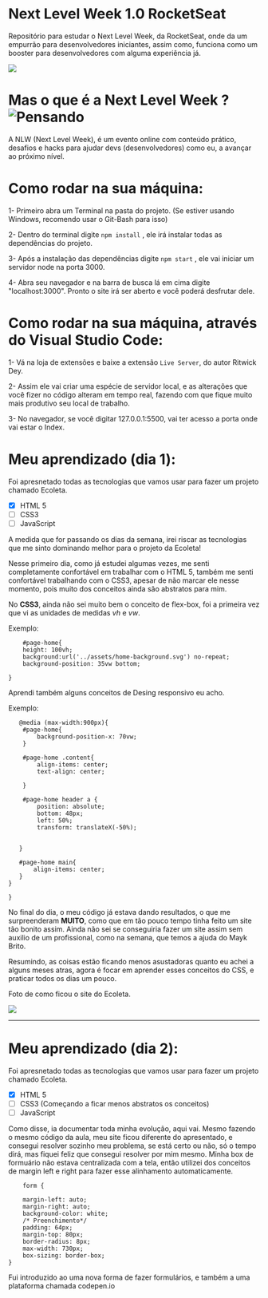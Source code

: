 # Next Level Week 1.0 RocketSeat
 Repositório para estudar o Next Level Week, da RocketSeat, onde da um empurrão para desenvolvedores iniciantes, assim como, funciona como um booster para desenvolvedores com alguma experiência já. 



![](https://blog.rocketseat.com.br/content/images/2020/06/ecoleta.png)



# Mas o que é a Next Level Week ? ![Pensando](https://pngimage.net/wp-content/uploads/2018/06/think-emoji-png-6.png)

A NLW (Next Level Week), é um evento online com conteúdo prático, desafios e hacks para ajudar devs (desenvolvedores) como eu, a avançar ao próximo nível.




# Como rodar na sua máquina:

1- Primeiro abra um Terminal na pasta do projeto. (Se estiver usando Windows, recomendo usar o Git-Bash para isso)

2- Dentro do terminal digite ```npm install``` , ele irá instalar todas as dependências do projeto.

3- Após a instalação das dependências digite ```npm start``` , ele vai iniciar um servidor node na porta 3000.

4- Abra seu navegador e na barra de busca lá em cima digite "localhost:3000". Pronto o site irá ser aberto e você poderá desfrutar dele.

# Como rodar na sua máquina, através do Visual Studio Code:

1- Vá na loja de extensões e baixe a extensão ```Live Server```, do autor Ritwick Dey.

2- Assim ele vai criar uma espécie de servidor local, e as alterações que você fizer no código alteram em tempo real, fazendo com que fique muito mais produtivo seu local de trabalho.

3- No navegador, se você digitar 127.0.0.1:5500, vai ter acesso a porta onde vai estar o Index.


# Meu aprendizado (dia 1):

Foi apresnetado todas as tecnologias que vamos usar para fazer um projeto chamado Ecoleta. 

- [x] HTML 5
- [ ] CSS3
- [ ] JavaScript 

A medida que for passando os dias da semana, irei riscar as tecnologias que me sinto dominando melhor para o projeto da Ecoleta!

Nesse primeiro dia, como já estudei algumas vezes, me senti completamente confortável em trabalhar com o HTML 5, também me senti confortável trabalhando com o CSS3, apesar de não marcar ele nesse momento, pois muito dos conceitos ainda são abstratos para mim.


No **CSS3**, ainda não sei muito bem o conceito de flex-box, foi a primeira vez que vi as unidades de medidas *vh* e *vw*.

Exemplo:
```
    #page-home{
    height: 100vh;
    background:url('../assets/home-background.svg') no-repeat;
    background-position: 35vw bottom;

}
```

Aprendi também alguns conceitos de Desing responsivo eu acho. 

Exemplo:

```
   @media (max-width:900px){
    #page-home{
        background-position-x: 70vw;
    }

    #page-home .content{
        align-items: center;
        text-align: center;

    }

    #page-home header a {
        position: absolute;
        bottom: 48px;
        left: 50%;
        transform: translateX(-50%);

 
   }
   
   #page-home main{
       align-items: center;
   }
}

}
```

No final do dia, o meu código já estava dando resultados, o que me surpreenderam **MUITO**, como que em tão pouco tempo tinha feito um site tão bonito assim. Ainda não sei se conseguiria fazer um site assim sem auxilio de um profissional, como na semana, que temos a ajuda do Mayk Brito.

Resumindo, as coisas estão ficando menos asustadoras quanto eu achei a alguns meses atras, agora é focar em aprender esses conceitos do CSS, e praticar todos os dias um pouco. 

Foto de como ficou o site do Ecoleta. 

![](https://media.discordapp.net/attachments/693847128061247592/733130138023362560/SITE01.png?width=960&height=497)

***

# Meu aprendizado (dia 2):

Foi apresnetado todas as tecnologias que vamos usar para fazer um projeto chamado Ecoleta. 

- [x] HTML 5
- [ ] CSS3 (Começando a ficar menos abstratos os conceitos)
- [ ] JavaScript 

Como disse, ia documentar toda minha evolução, aqui vai. 
Mesmo fazendo o mesmo código da aula, meu site ficou diferente do apresentado, e consegui resolver sozinho meu problema, se está certo ou não, só o tempo dirá, mas fiquei feliz que consegui resolver por mim mesmo. Minha box de formuário não estava centralizada com a tela, então utilizei dos conceitos de margin left e right para fazer esse alinhamento automaticamente. 

```
    form {
    
    margin-left: auto;
    margin-right: auto;
    background-color: white;
    /* Preenchimento*/
    padding: 64px;
    margin-top: 80px;
    border-radius: 8px;
    max-width: 730px;
    box-sizing: border-box;
}
```

Fui introduzido ao uma nova forma de fazer formulários, e também a uma plataforma chamada codepen.io



